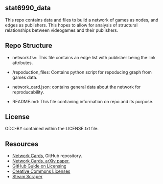 ## stat6990_data

This repo contains data and files to build a network of games as nodes, and edges as publishers. This hopes to allow for analysis of structural relationships between videogames and their publishers.

## Repo Structure 

* network.tsv: This file contains an edge list with publisher being the link attributes.

* /repoduction_files: Contains python script for repoducing graph from games data. 

* network_card.json: contains general data about the network for reproducability. 

* README.md: This file contianing information on repo and its purpose. 

## License 

ODC-BY contained within the LICENSE.txt file. 

## Resources 

* [Network Cards](https://github.com/network-cards/network-cards), GitHub repository.
* [Network Cards, arXiv paper.](https://arxiv.org/abs/2206.00026)
* [GitHub Guide on Licensing](https://docs.github.com/en/repositories/managing-your-repositorys-settings-and-features/customizing-your-repository/licensing-a-repository)
* [Creative Commons Licenses](https://creativecommons.org/share-your-work/cclicenses/)
* [Steam Scraper](https://github.com/FronkonGames/Steam-Games-Scraper?tab=readme-ov-file)
